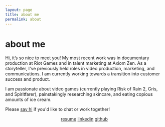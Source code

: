 ```yaml
---
layout: page
title: about me
permalink: about
---
```

# about me

Hi, it’s so nice to meet you! My most recent work was in documentary production at Riot Games and in talent marketing at Axiom Zen. As a storyteller, I've previously held roles in video production, marketing, and communications. I am currently working towards a transition into customer success and product.

I am passionate about video games (currently playing Risk of Rain 2, Gris, and Spiritfarer), painstakingly researching skincare, and eating copious amounts of ice cream.  
  
Please <a href="mailto:{{ site.email | encode_email }}">say hi</a> if you'd like to chat or work together!

<p align="center">
<a href="{{ site.url }}/assets/viviancheung_resume.pdf">resume</a>
<a href="https://www.linkedin.com/in/{{ site.linkedin_username }}">linkedin</a>
<a href="https://github.com/{{ site.github_username }}">github</a>